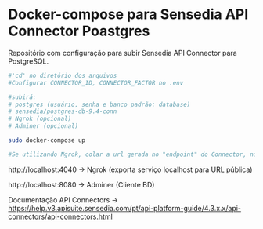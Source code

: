 # Docker-compose para Sensedia API Connector Poastgres

Repositório com configuração para subir Sensedia API Connector para PostgreSQL.

```sh
#'cd' no diretório dos arquivos
#Configurar CONNECTOR_ID, CONNECTOR_FACTOR no .env

#subirá: 
# postgres (usuário, senha e banco padrão: database)
# sensedia/postgres-db-9.4-conn
# Ngrok (opcional)
# Adminer (opcional)

sudo docker-compose up 

#Se utilizando Ngrok, colar a url gerada no "endpoint" do Connector, no Manager.
```
http://localhost:4040 -> Ngrok (exporta serviço localhost para URL pública)

http://localhost:8080 -> Adminer (Cliente BD)


Documentação API Connectors -> https://help.v3.apisuite.sensedia.com/pt/api-platform-guide/4.3.x.x/api-connectors/api-connectors.html
